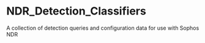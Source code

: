 # NDR_Detection_Classifiers
A collection of detection queries and configuration data for use with Sophos NDR
